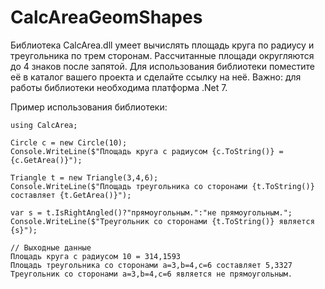 # CalcAreaGeomShapes 
Библиотека CalcArea.dll умеет вычислять площадь круга по радиусу и треугольника по трем сторонам. 
Рассчитанные площади округляются до 4 знаков после запятой.
Для использования библиотеки поместите её в каталог вашего проекта и сделайте ссылку на неё.
Важно: для работы библиотеки необходима платформа .Net 7.

Пример использования библиотеки:

    using CalcArea;
    
    Circle c = new Circle(10);
    Console.WriteLine($"Площадь круга с радиусом {c.ToString()} = {c.GetArea()}");
    
    Triangle t = new Triangle(3,4,6);
    Console.WriteLine($"Площадь треугольника со сторонами {t.ToString()} составляет {t.GetArea()}");
    
    var s = t.IsRightAngled()?"прямоугольным.":"не прямоугольным.";
    Console.WriteLine($"Треугольник со сторонами {t.ToString()} является {s}");
      
    // Выходные данные
    Площадь круга с радиусом 10 = 314,1593
    Площадь треугольника со сторонами a=3,b=4,c=6 составляет 5,3327
    Треугольник со сторонами a=3,b=4,c=6 является не прямоугольным.
  
